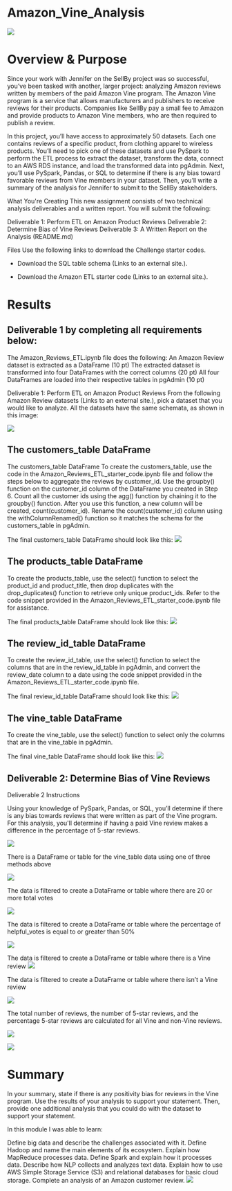 # Amazon_Vine_Analysis
![](Resources/B1.PNG)

# Overview & Purpose

Since your work with Jennifer on the SellBy project was so successful, you’ve been tasked with another, larger project: analyzing Amazon reviews written by members of the paid Amazon Vine program. The Amazon Vine program is a service that allows manufacturers and publishers to receive reviews for their products. Companies like SellBy pay a small fee to Amazon and provide products to Amazon Vine members, who are then required to publish a review.

In this project, you’ll have access to approximately 50 datasets. Each one contains reviews of a specific product, from clothing apparel to wireless products. You’ll need to pick one of these datasets and use PySpark to perform the ETL process to extract the dataset, transform the data, connect to an AWS RDS instance, and load the transformed data into pgAdmin. Next, you’ll use PySpark, Pandas, or SQL to determine if there is any bias toward favorable reviews from Vine members in your dataset. Then, you’ll write a summary of the analysis for Jennifer to submit to the SellBy stakeholders.

What You're Creating
This new assignment consists of two technical analysis deliverables and a written report. You will submit the following:

Deliverable 1: Perform ETL on Amazon Product Reviews
Deliverable 2: Determine Bias of Vine Reviews
Deliverable 3: A Written Report on the Analysis (README.md)

Files
Use the following links to download the Challenge starter codes.

- Download the SQL table schema (Links to an external site.).

- Download the Amazon ETL starter code (Links to an external site.).

# Results

 ## Deliverable 1 by completing all requirements below:

The Amazon_Reviews_ETL.ipynb file does the following:
An Amazon Review dataset is extracted as a DataFrame (10 pt)
The extracted dataset is transformed into four DataFrames with the correct columns (20 pt)
All four DataFrames are loaded into their respective tables in pgAdmin (10 pt)

Deliverable 1: Perform ETL on Amazon Product Reviews
From the following Amazon Review datasets (Links to an external site.), pick a dataset that you would like to analyze. All the datasets have the same schemata, as shown in this image:

![](Resources/d1.png)

## The customers_table DataFrame
The customers_table DataFrame To create the customers_table, use the code in the Amazon_Reviews_ETL_starter_code.ipynb file and follow the steps below to aggregate the reviews by customer_id. Use the groupby() function on the customer_id column of the DataFrame you created in Step 6.
Count all the customer ids using the agg() function by chaining it to the groupby() function. After you use this function, a new column will be created, count(customer_id).
Rename the count(customer_id) column using the withColumnRenamed() function so it matches the schema for the customers_table in pgAdmin.

The final customers_table DataFrame should look like this:
![](Resources/d1.1.png)

## The products_table DataFrame
To create the products_table, use the select() function to select the product_id and product_title, then drop duplicates with the drop_duplicates() function to retrieve only unique product_ids. Refer to the code snippet provided in the Amazon_Reviews_ETL_starter_code.ipynb file for assistance.

The final products_table DataFrame should look like this:
![](Resources/d1.2.png)

## The review_id_table DataFrame
To create the review_id_table, use the select() function to select the columns that are in the review_id_table in pgAdmin, and convert the review_date column to a date using the code snippet provided in the Amazon_Reviews_ETL_starter_code.ipynb file.

The final review_id_table DataFrame should look like this:
![](Resources/d1.3.png)

## The vine_table DataFrame
To create the vine_table, use the select() function to select only the columns that are in the vine_table in pgAdmin.

The final vine_table DataFrame should look like this:
![](Resources/d1.4.png)

## Deliverable 2: Determine Bias of Vine Reviews
Deliverable 2 Instructions

Using your knowledge of PySpark, Pandas, or SQL, you’ll determine if there is any bias towards reviews that were written as part of the Vine program. For this analysis, you'll determine if having a paid Vine review makes a difference in the percentage of 5-star reviews.

![](Resources/D2.PNG)

There is a DataFrame or table for the vine_table data using one of three methods above 

![](Resources/D2.1.PNG)

The data is filtered to create a DataFrame or table where there are 20 or more total votes 

![](Resources/D2.2.PNG)

The data is filtered to create a DataFrame or table where the percentage of helpful_votes is equal to or greater than 50% 

![](Resources/D2.3.PNG)

The data is filtered to create a DataFrame or table where there is a Vine review
![](Resources/D2.4.PNG)

The data is filtered to create a DataFrame or table where there isn’t a Vine review

![](Resources/D2.5.PNG)

The total number of reviews, the number of 5-star reviews, and the percentage 5-star reviews are calculated for all Vine and non-Vine reviews.


![](Resources/Results.PNG)

![](Resources/D2.6.PNG)


# Summary 
In your summary, state if there is any positivity bias for reviews in the Vine program. Use the results of your analysis to support your statement. Then, provide one additional analysis that you could do with the dataset to support your statement.




In this module I was able to learn:

Define big data and describe the challenges associated with it.
Define Hadoop and name the main elements of its ecosystem.
Explain how MapReduce processes data.
Define Spark and explain how it processes data.
Describe how NLP collects and analyzes text data.
Explain how to use AWS Simple Storage Service (S3) and relational databases for basic cloud storage.
Complete an analysis of an Amazon customer review.
![](Resources/D.PNG)
